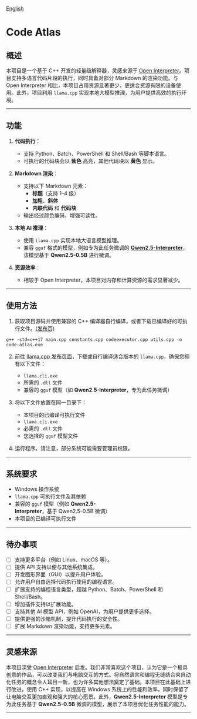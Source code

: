 [English](README.md)

# Code Atlas

## 概述

本项目是一个基于 C++ 开发的轻量级解释器，灵感来源于 [Open Interpreter](https://github.com/OpenInterpreter/open-interpreter)。项目支持多语言代码片段的执行，同时具备对部分 Markdown 的渲染功能。与 Open Interpreter 相比，本项目占用资源显著更少，更适合资源有限的设备使用。此外，项目利用 `llama.cpp` 实现本地大模型推理，为用户提供高效的执行环境。

---

## 功能

1. **代码执行**：
   - 支持 Python、Batch、PowerShell 和 Shell/Bash 等脚本语言。
   - 可执行的代码块会以 **紫色** 高亮，其他代码块以 **黄色** 显示。

2. **Markdown 渲染**：
   - 支持以下 Markdown 元素：
     - **标题**（支持 1–4 级）
     - **加粗**、**斜体**
     - **内联代码** 和 **代码块**
   - 输出经过颜色编码，增强可读性。

3. **本地 AI 推理**：
   - 使用 `llama.cpp` 实现本地大语言模型推理。
   - 兼容 `gguf` 格式的模型，例如专为此任务微调的 **[Qwen2.5-Interpreter](https://huggingface.co/ystemsrx/Qwen2.5-Interpreter)**，该模型基于 **Qwen2.5-0.5B** 进行微调。

4. **资源效率**：
   - 相较于 Open Interpreter，本项目对内存和计算资源的需求显著减少。

---

## 使用方法

1. 获取项目源码并使用兼容的 C++ 编译器自行编译，或者下载已编译好的可执行文件。[(发布页)](https://github.com/ystemsrx/Code-Atlas/releases)

```
g++ -std=c++17 main.cpp constants.cpp codeexecutor.cpp utils.cpp -o code-atlas.exe
```

2. 前往 [llama.cpp 发布页面](https://github.com/ggerganov/llama.cpp/releases)，下载或自行编译适合版本的 `llama.cpp`，确保您拥有以下文件：
   - `llama.cli.exe`
   - 所需的 `.dll` 文件
   - 兼容的 `gguf` 模型（如 **Qwen2.5-Interpreter**，专为此任务微调）

3. 将以下文件放置在同一目录下：
   - 本项目的已编译可执行文件
   - `llama.cli.exe`
   - 必需的 `.dll` 文件
   - 您选择的 `gguf` 模型文件

4. 运行程序。请注意，部分系统可能需要管理员权限。

---

## 系统要求

- Windows 操作系统
- `llama.cpp` 可执行文件及其依赖
- 兼容的 `gguf` 模型（例如 **Qwen2.5-Interpreter**，基于 Qwen2.5-0.5B 微调）
- 本项目的已编译可执行文件

---

## 待办事项

- [ ] 支持更多平台（例如 Linux、macOS 等）。
- [ ] 提供 API 支持以便与其他系统集成。
- [ ] 开发图形界面（GUI）以提升用户体验。
- [ ] 允许用户自由选择代码执行使用的编程语言。
- [ ] 扩展支持的编程语言类型，超越 Python、Batch、PowerShell 和 Shell/Bash。
- [ ] 增加插件支持以扩展功能。
- [ ] 支持其他 AI 模型 API，例如 OpenAI，为用户提供更多选择。
- [ ] 提供更强的沙箱机制，提升代码执行的安全性。
- [ ] 扩展 Markdown 渲染功能，支持更多元素。

---

## 灵感来源

本项目深受 [Open Interpreter](https://github.com/OpenInterpreter/open-interpreter) 启发。我们非常喜欢这个项目，认为它是一个极具创意的作品，可以改变我们与电脑交互的方式。将自然语言和编程无缝结合来自动化任务的概念令人耳目一新，也为许多其他想法奠定了基础。本项目在此基础上进行改进，使用 C++ 实现，以提高在 Windows 系统上的性能和效率，同时保留了让电脑交互更加直观和强大的核心愿景。此外，**Qwen2.5-Interpreter** 模型是专为此任务基于 **Qwen2.5-0.5B** 微调的模型，展示了本项目优化任务性能的能力。

---
